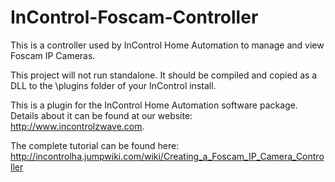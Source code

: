 InControl-Foscam-Controller
===========================

This is a controller used by InControl Home Automation to manage and view Foscam IP Cameras.

This project will not run standalone. It should be compiled and copied as a DLL to the \plugins folder of your InControl install.

This is a plugin for the InControl Home Automation software package. Details about it can be found at our website: http://www.incontrolzwave.com.

The complete tutorial can be found here: http://incontrolha.jumpwiki.com/wiki/Creating_a_Foscam_IP_Camera_Controller
